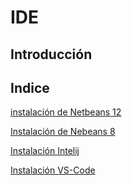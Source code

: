 # IDE

## Introducción

## Indice
[instalación de Netbeans 12]()

[Instalación de Nebeans 8]()

[Instalación Intelij]()

[Instalación VS-Code]()

